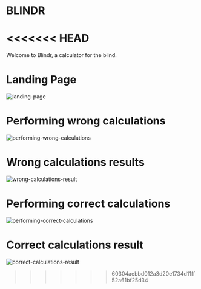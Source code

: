 # BLINDR
<<<<<<< HEAD
=======
<p>Welcome to Blindr, a calculator for the blind.</p>
<h1>Landing Page</h1>

![landing-page](https://user-images.githubusercontent.com/51198797/165939823-72eddce0-fea0-40d6-9646-25342f66061b.png)

<h1>Performing wrong calculations</h1>

![performing-wrong-calculations](https://user-images.githubusercontent.com/51198797/165940130-ed640f29-071a-435a-871f-46927cc04077.png)

<h1>Wrong calculations results</h1>

![wrong-calculations-result](https://user-images.githubusercontent.com/51198797/165940183-04501135-7108-472a-8a7c-38570099b09f.png)


<h1>Performing correct calculations</h1>

![performing-correct-calculations](https://user-images.githubusercontent.com/51198797/165940059-ab2cc87f-1b9b-421f-9720-d7286a19e950.png)

<h1>Correct calculations result</h1>

![correct-calculations-result](https://user-images.githubusercontent.com/51198797/165940256-0898dfd7-69a2-4bb5-bc8d-dac241ff8e27.png)


>>>>>>> 60304aebbd012a3d20e1734d11ff52a61bf25d34
